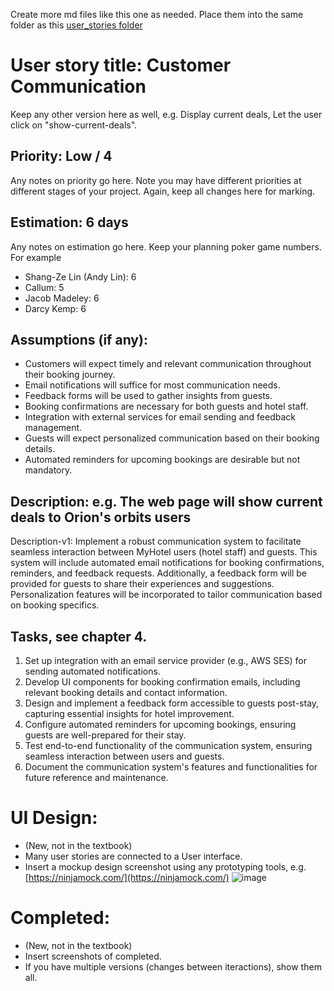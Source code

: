 Create more md files like this one as needed. Place them into the same folder 
as this [user_stories folder](./)

# User story title: Customer Communication

Keep any other version here as well, e.g. Display current deals, Let the user click on "show-current-deals".

## Priority: Low / 4
Any notes on priority go here. 
Note you may have different priorities at different stages of your project.
Again, keep all changes here for marking.

## Estimation: 6 days
Any notes on estimation go here. Keep your planning poker game numbers. For example
- Shang-Ze Lin (Andy Lin): 6
- Callum: 5
- Jacob Madeley: 6
- Darcy Kemp: 6


## Assumptions (if any):

- Customers will expect timely and relevant communication throughout their booking journey.
- Email notifications will suffice for most communication needs.
- Feedback forms will be used to gather insights from guests.
- Booking confirmations are necessary for both guests and hotel staff.
- Integration with external services for email sending and feedback management.
- Guests will expect personalized communication based on their booking details.
- Automated reminders for upcoming bookings are desirable but not mandatory.

## Description: e.g. The web page will show current deals to Orion's orbits users
Description-v1: Implement a robust communication system to facilitate seamless interaction between MyHotel users (hotel staff) and guests. This system will include automated email notifications for booking confirmations, reminders, and feedback requests. Additionally, a feedback form will be provided for guests to share their experiences and suggestions. Personalization features will be incorporated to tailor communication based on booking specifics.

## Tasks, see chapter 4.

1. Set up integration with an email service provider (e.g., AWS SES) for sending automated notifications.
2. Develop UI components for booking confirmation emails, including relevant booking details and contact information.
3. Design and implement a feedback form accessible to guests post-stay, capturing essential insights for hotel improvement.
4. Configure automated reminders for upcoming bookings, ensuring guests are well-prepared for their stay.
5. Test end-to-end functionality of the communication system, ensuring seamless interaction between users and guests.
6. Document the communication system's features and functionalities for future reference and maintenance.

# UI Design:
* (New, not in the textbook) 
* Many user stories are connected to a User interface.
* Insert a mockup design screenshot using any prototyping tools, e.g. [https://ninjamock.com/](https://ninjamock.com/)
![image](https://github.com/JacobMadeley/cp3407-project-v2024/assets/110138379/ec6d1118-1967-4b7e-9fde-37c1dd949669)

# Completed:
* (New, not in the textbook) 
* Insert screenshots of completed. 
* If you have multiple versions (changes between iteractions), show them all.
